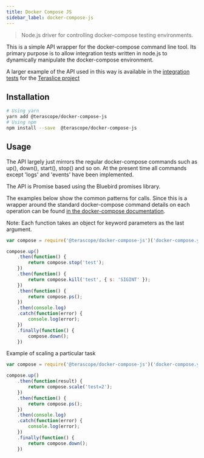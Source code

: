 ```yaml
---
title: Docker Compose JS
sidebar_label: docker-compose-js
---
```


> Node.js driver for controlling docker-compose testing environments.

This is a simple API wrapper for the docker-compose command line tool. Its primary purpose is to allow integration tests written in node.js to dynamically manipulate the docker-compose environment.

A larger example of the API used in this way is available in the [integration tests](https://github.com/terascope/teraslice-integration-tests) for the [Teraslice project](https://github.com/terascope/teraslice)

## Installation

```bash
# Using yarn
yarn add @terascope/docker-compose-js
# Using npm
npm install --save  @terascope/docker-compose-js
```

## Usage

The API largely just mirrors the regular docker-compose commands such as up(), down(), start(), stop() and so on. At the present time all commands except 'logs' and 'events' have been implemented.

The API is Promise based using the Bluebird promises library.

The examples below show the common patterns for calls. Since this is a wrapper around the standard docker-compose command details on each operation can be found [in the docker-compose documentation](https://docs.docker.com/compose/reference/).

Note: Each function takes an object for keyword parameters as the last argument.

```js
var compose = require('@terascope/docker-compose-js')('docker-compose.yaml');

compose.up()
    .then(function() {
        return compose.stop('test');
    })
    .then(function() {
        return compose.kill('test', { s: 'SIGINT' });
    })
    .then(function() {
        return compose.ps();
    })
    .then(console.log)
    .catch(function(error) {
        console.log(error);
    })
    .finally(function() {
        compose.down();
    })
```

Example of scaling a particular task

```js
var compose = require('@terascope/docker-compose-js')('docker-compose.yaml');

compose.up()
    .then(function(result) {
        return compose.scale('test=2');
    })
    .then(function() {
        return compose.ps();
    })
    .then(console.log)
    .catch(function(error) {
        console.log(error);
    })
    .finally(function() {
        return compose.down();
    })
```
